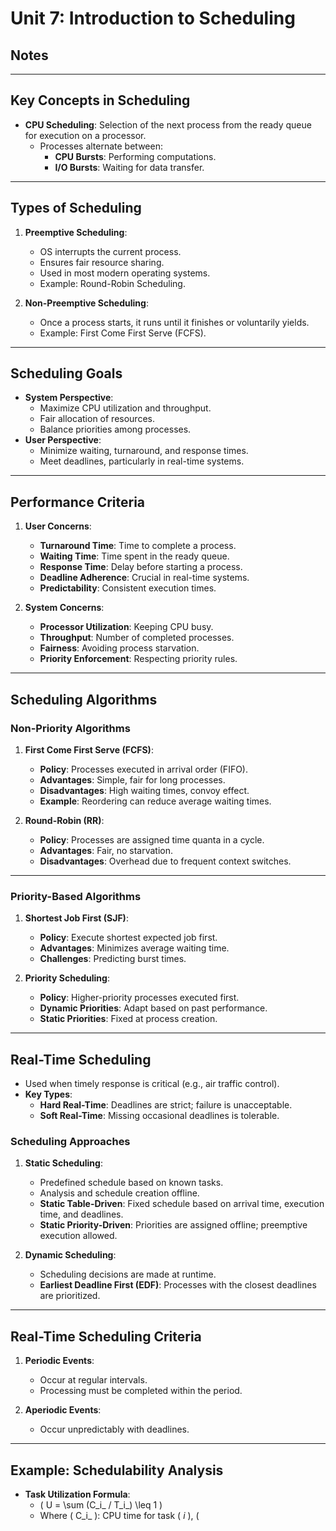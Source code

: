 # Unit 7: Introduction to Scheduling

## Notes
---

## Key Concepts in Scheduling
- **CPU Scheduling**: Selection of the next process from the ready queue for execution on a processor.
  - Processes alternate between:
    - **CPU Bursts**: Performing computations.
    - **I/O Bursts**: Waiting for data transfer.

---

## Types of Scheduling
1. **Preemptive Scheduling**:
   - OS interrupts the current process.
   - Ensures fair resource sharing.
   - Used in most modern operating systems.
   - Example: Round-Robin Scheduling.

2. **Non-Preemptive Scheduling**:
   - Once a process starts, it runs until it finishes or voluntarily yields.
   - Example: First Come First Serve (FCFS).

---

## Scheduling Goals
- **System Perspective**:
  - Maximize CPU utilization and throughput.
  - Fair allocation of resources.
  - Balance priorities among processes.
- **User Perspective**:
  - Minimize waiting, turnaround, and response times.
  - Meet deadlines, particularly in real-time systems.

---

## Performance Criteria
1. **User Concerns**:
   - **Turnaround Time**: Time to complete a process.
   - **Waiting Time**: Time spent in the ready queue.
   - **Response Time**: Delay before starting a process.
   - **Deadline Adherence**: Crucial in real-time systems.
   - **Predictability**: Consistent execution times.

2. **System Concerns**:
   - **Processor Utilization**: Keeping CPU busy.
   - **Throughput**: Number of completed processes.
   - **Fairness**: Avoiding process starvation.
   - **Priority Enforcement**: Respecting priority rules.

---

## Scheduling Algorithms

### Non-Priority Algorithms
1. **First Come First Serve (FCFS)**:
   - **Policy**: Processes executed in arrival order (FIFO).
   - **Advantages**: Simple, fair for long processes.
   - **Disadvantages**: High waiting times, convoy effect.
   - **Example**: Reordering can reduce average waiting times.

2. **Round-Robin (RR)**:
   - **Policy**: Processes are assigned time quanta in a cycle.
   - **Advantages**: Fair, no starvation.
   - **Disadvantages**: Overhead due to frequent context switches.

---

### Priority-Based Algorithms
1. **Shortest Job First (SJF)**:
   - **Policy**: Execute shortest expected job first.
   - **Advantages**: Minimizes average waiting time.
   - **Challenges**: Predicting burst times.

2. **Priority Scheduling**:
   - **Policy**: Higher-priority processes executed first.
   - **Dynamic Priorities**: Adapt based on past performance.
   - **Static Priorities**: Fixed at process creation.

---

## Real-Time Scheduling
- Used when timely response is critical (e.g., air traffic control).
- **Key Types**:
  - **Hard Real-Time**: Deadlines are strict; failure is unacceptable.
  - **Soft Real-Time**: Missing occasional deadlines is tolerable.

### Scheduling Approaches
1. **Static Scheduling**:
   - Predefined schedule based on known tasks.
   - Analysis and schedule creation offline.
   - **Static Table-Driven**: Fixed schedule based on arrival time, execution time, and deadlines.
   - **Static Priority-Driven**: Priorities are assigned offline; preemptive execution allowed.

2. **Dynamic Scheduling**:
   - Scheduling decisions are made at runtime.
   - **Earliest Deadline First (EDF)**: Processes with the closest deadlines are prioritized.
---

## Real-Time Scheduling Criteria
1. **Periodic Events**:
   - Occur at regular intervals.
   - Processing must be completed within the period.

2. **Aperiodic Events**:
   - Occur unpredictably with deadlines.

---

## Example: Schedulability Analysis
- **Task Utilization Formula**:
  - \( U = \sum (C_i_ / T_i_) \leq 1 \)
  - Where \( C_i_ \): CPU time for task \( _i_ \), \(

